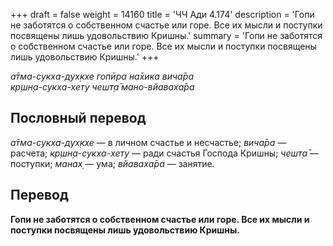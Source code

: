 +++
draft = false
weight = 14160
title = 'ЧЧ Ади 4.174'
description = 'Гопи не заботятся о собственном счастье или горе. Все их мысли и поступки посвящены лишь удовольствию Кришны.'
summary = 'Гопи не заботятся о собственном счастье или горе. Все их мысли и поступки посвящены лишь удовольствию Кришны.'
+++

_а̄тма-сукха-дух̣кхе гопӣра на̄хика вича̄ра  
кр̣шн̣а-сукха-хету чешт̣а̄ мано-вйаваха̄ра_

## Пословный перевод

_а̄тма_\-_сукха_\-_дух̣кхе_ — в личном счастье и несчастье; _вича̄ра_ — расчета; _кр̣шн̣а_\-_сукха_\-_хету_ — ради счастья Господа Кришны; _чешт̣а̄_ — поступки; _манах̣_ — ума; _вйаваха̄ра_ — занятие.

## Перевод

**Гопи не заботятся о собственном счастье или горе. Все их мысли и поступки посвящены лишь удовольствию Кришны.**
